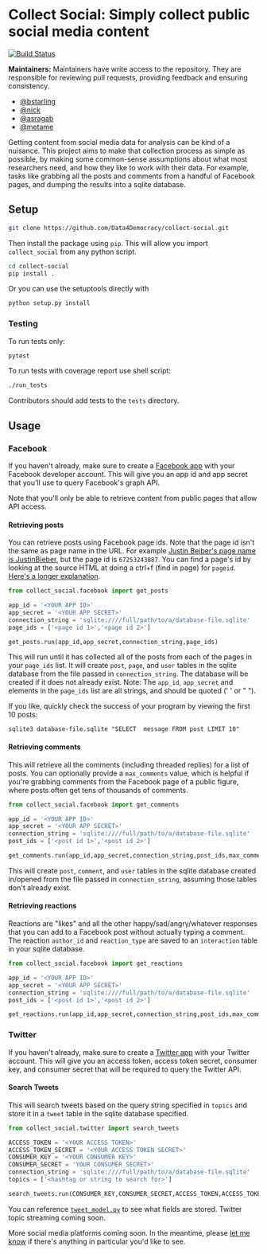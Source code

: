 # Collect Social: Simply collect public social media content

[![Build Status](https://travis-ci.org/Data4Democracy/collect-social.svg?branch=master)](https://travis-ci.org/Data4Democracy/collect-social)


**Maintainers:** Maintainers have write access to the repository. They are responsible for reviewing pull requests, providing feedback and ensuring consistency.

* [@bstarling](https://datafordemocracy.slack.com/messages/@bstarling/)
* [@nick](https://datafordemocracy.slack.com/messages/@nick/)
* [@asragab](https://datafordemocracy.slack.com/messages/@asragab/)
* [@metame](https://datafordemocracy.slack.com/messages/@metame/)



Getting content from social media data for analysis can be kind of a nuisance. This project aims to make that collection process as simple as possible, by making some common-sense assumptions about what most researchers need, and how they like to work with their data. For example, tasks like grabbing all the posts and comments from a handful of Facebook pages, and dumping the results into a sqlite database.


## Setup

```bash
git clone https://github.com/Data4Democracy/collect-social.git
```

Then install the package using `pip`. This will allow you import `collect_social` from any python script.

```bash
cd collect-social
pip install .
```
Or you can use the setuptools directly with
```bash
python setup.py install
```

### Testing

To run tests only:
```bash
pytest
```

To run tests with coverage report use shell script:
```bash
./run_tests
```

Contributors should add tests to the `tests` directory.

## Usage

### Facebook

If you haven't already, make sure to create a [Facebook app](https://developers.facebook.com/docs/apps/register) with your Facebook developer account. This will give you an app id and app secret that you'll use to query Facebook's graph API.

Note that you'll only be able to retrieve content from public pages that allow API access.

#### Retrieving posts

You can retrieve posts using Facebook page ids. Note that the page id isn't the same as page name in the URL. For example [Justin Beiber's page name is JustinBieber](https://www.facebook.com/JustinBieber), but the page id is `67253243887`. You can find a page's id by looking at the source HTML at doing a ctrl+f (find in page) for `pageid`. [Here's a longer explanation](http://hellboundbloggers.com/2010/07/find-facebook-profile-and-page-id-8516/).

```python
from collect_social.facebook import get_posts

app_id = '<YOUR APP ID>'
app_secret = '<YOUR APP SECRET>'
connection_string = 'sqlite:////full/path/to/a/database-file.sqlite'
page_ids = ['<page id 1>','<page id 2>']

get_posts.run(app_id,app_secret,connection_string,page_ids)
```

This will run until it has collected all of the posts from each of the pages in your `page_ids` list. It will create `post`, `page`, and `user` tables in the sqlite database from the file passed in `connection_string`.
The database will be created if it does not already exist.
Note: The `app_id`, `app_secret` and elements in the `page_ids` list are all strings, and should be quoted (' ' or " ").

If you like, quickly check the success of your program by viewing the first 10 posts:

```shell
sqlite3 database-file.sqlite "SELECT  message FROM post LIMIT 10"
```

#### Retrieving comments

This will retrieve all the comments (including threaded replies) for a list of posts. You can optionally provide a `max_comments` value, which is helpful if you're grabbing comments from the Facebook page of a public figure, where posts often get tens of thousands of comments.

```python
from collect_social.facebook import get_comments

app_id = '<YOUR APP ID>'
app_secret = '<YOUR APP SECRET>'
connection_string = 'sqlite:////full/path/to/a/database-file.sqlite'
post_ids = ['<post id 1>','<post id 2>']

get_comments.run(app_id,app_secret,connection_string,post_ids,max_comments=5000)
```

This will create `post`, `comment`, and `user` tables in the sqlite database created in/opened from the file passed in `connection_string`, assuming those tables don't already exist.

#### Retrieving reactions

Reactions are "likes" and all the other happy/sad/angry/whatever responses that you can add to a Facebook post without actually typing a comment. The reaction `author_id` and `reaction_type` are saved to an `interaction` table in your sqlite database.

```python
from collect_social.facebook import get_reactions

app_id = '<YOUR APP ID>'
app_secret = '<YOUR APP SECRET>'
connection_string = 'sqlite:////full/path/to/a/database-file.sqlite'
post_ids = ['<post id 1>','<post id 2>']

get_reactions.run(app_id,app_secret,connection_string,post_ids,max_comments=5000)
```

### Twitter

If you haven't already, make sure to create a [Twitter app](https://apps.twitter.com/) with your Twitter account. This will give you an access token, access token secret, consumer key, and consumer secret that will be required to query the Twitter API.

#### Search Tweets

This will search tweets based on the query string specified in `topics` and store it in a `tweet` table in the sqlite database specified.

```python
from collect_social.twitter import search_tweets

ACCESS_TOKEN = '<YOUR ACCESS TOKEN>'
ACCESS_TOKEN_SECRET = '<YOUR ACCESS TOKEN SECRET>'
CONSUMER_KEY = '<YOUR CONSUMER KEY>'
CONSUMER_SECRET = 'YOUR CONSUMER SECRET>'
connection_string = 'sqlite:////full/path/to/a/database-file.sqlite'
topics = ['<hashtag or string to search for>']

search_tweets.run(CONSUMER_KEY,CONSUMER_SECRET,ACCESS_TOKEN,ACCESS_TOKEN_SECRET,connection_string,topics,count=100)
```
You can reference [`tweet_model.py`](collect_social/twitter/tweet_model.py) to see what fields are stored.
Twitter topic streaming coming soon.

More social media platforms coming soon. In the meantime, please [let me know](https://twitter.com/jonathonmorgan) if there's anything in particular you'd like to see.
